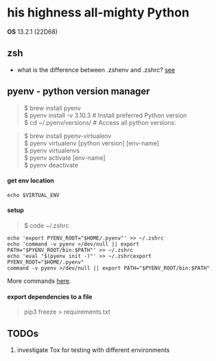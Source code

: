 # his highness all-mighty Python

**OS** 13.2.1 (22D68)

## zsh

- what is the difference between .zshenv and .zshrc? [see](https://unix.stackexchange.com/a/71258)

## pyenv - python version manager

> $ brew install pyenv  
> $ pyenv install -v 3.10.3 # Install preferred Python version  
> $ cd ~/.pyenv/versions/ # Access all python versions:  

> $ brew install pyenv-virtualenv  
> $ pyenv virtualenv [python version] [env-name]    
> $ pyenv virtualenvs  
> $ pyenv activate [env-name]    
> $ pyenv deactivate  

#### get env location

```(shell)
echo $VIRTUAL_ENV
```

#### setup

> $ code ~/.zshrc

```(shell)
echo 'export PYENV_ROOT="$HOME/.pyenv"' >> ~/.zshrc
echo 'command -v pyenv >/dev/null || export PATH="$PYENV_ROOT/bin:$PATH"' >> ~/.zshrc
echo 'eval "$(pyenv init -)"' >> ~/.zshrcexport PYENV_ROOT="$HOME/.pyenv"
command -v pyenv >/dev/null || export PATH="$PYENV_ROOT/bin:$PATH"
```

More commands [here](https://github.com/pyenv/pyenv/blob/master/COMMANDS.md).

#### export dependencies to a file

> pip3 freeze > requirements.txt

## TODOs

1. investigate Tox for testing with different environments
